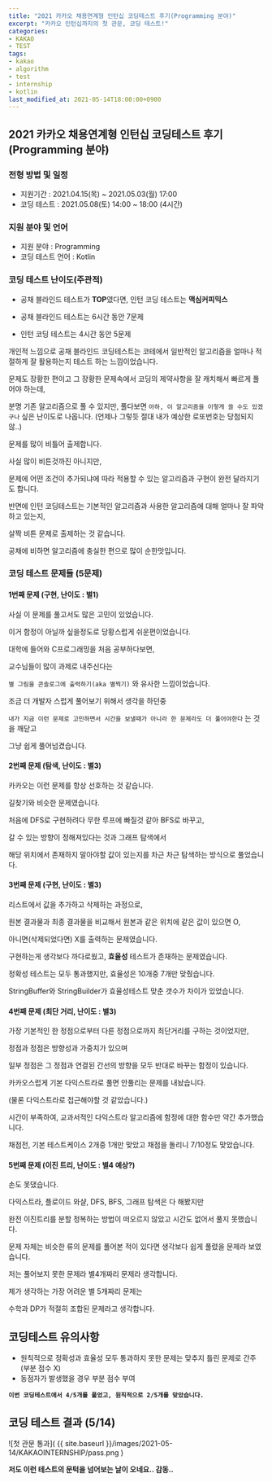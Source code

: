 ```yaml
---
title: "2021 카카오 채용연계형 인턴십 코딩테스트 후기(Programming 분야)"
excerpt: "카카오 인턴십까지의 첫 관문, 코딩 테스트!"
categories:
- KAKAO
- TEST
tags:
- kakao
- algorithm
- test
- internship
- kotlin
last_modified_at: 2021-05-14T18:00:00+0900
---
```



## 2021 카카오 채용연계형 인턴십 코딩테스트 후기(Programming 분야)



### 전형 방법 및 일정

* 지원기간 : 2021.04.15(목) ~ 2021.05.03(월) 17:00
* 코딩 테스트 : 2021.05.08(토)  14:00 ~ 18:00 (4시간)



### 지원 분야 및 언어

* 지원 분야 : Programming
* 코딩 테스트 언어 : Kotlin



### 코딩 테스트 난이도(주관적)

* 공채 블라인드 테스트가 **TOP**였다면, 인턴 코딩 테스트는 **맥심커피믹스**

* 공채 블라인드 테스트는 6시간 동안 7문제
* 인턴 코딩 테스트는 4시간 동안 5문제

개인적 느낌으로 공채 블라인드 코딩테스트는 코테에서 일반적인 알고리즘을 얼마나 적절하게 잘 활용하는지 테스트 하는 느낌이었습니다.

문제도 장황한 편이고 그 장황한 문제속에서 코딩의 제약사항을 잘 캐치해서 빠르게 풀어야 하는데,

분명 기존 알고리즘으로 풀 수 있지만, 풀다보면 `아하, 이 알고리즘을 이렇게 쓸 수도 있겠구나` 싶은 난이도로 나옵니다. (언제나 그렇듯 절대 내가 예상한 로또번호는 당첨되지 않..)

문제를 많이 비틀어 출제합니다.

사실 많이 비튼것까진 아니지만,

문제에 어떤 조건이 추가되냐에 따라 적용할 수 있는 알고리즘과 구현이 완전 달라지기도 합니다.



반면에 인턴 코딩테스트는 기본적인 알고리즘과 사용한 알고리즘에 대해 얼마나 잘 파악하고 있는지,

살짝 비튼 문제로 출제하는 것 같습니다.

공채에 비하면 알고리즘에 충실한 편으로 많이 순한맛입니다.





### 코딩 테스트 문제들 (5문제)

#### 1번째 문제 (구현, 난이도 : 별1)

사실 이 문제를 풀고서도 많은 고민이 있었습니다.

이거 함정이 아닐까 싶을정도로 당황스럽게 쉬운편이었습니다.

대학에 들어와 C프로그래밍을 처음 공부하다보면,

교수님들이 많이 과제로 내주신다는

`별 그림을 콘솔로그에 출력하기(aka 별찍기)` 와 유사한 느낌이었습니다.

조금 더 개발자 스럽게 풀어보기 위해서 생각을 하던중

`내가 지금 이런 문제로 고민하면서 시간을 보낼때가 아니라 한 문제라도 더 풀어야한다` 는 것을 깨닫고

그냥 쉽게 풀어넘겼습니다.



#### 2번째 문제 (탐색, 난이도 : 별3)

카카오는 이런 문제를 항상 선호하는 것 같습니다.

길찾기와 비슷한 문제였습니다.

처음에 DFS로 구현하려다 무한 루프에 빠질것 같아 BFS로 바꾸고,

갈 수 있는 방향이 정해져있다는 것과 그래프 탐색에서

해당 위치에서 존재하지 말아야할 값이 있는지를 차근 차근 탐색하는 방식으로 풀었습니다.



#### 3번째 문제 (구현, 난이도 : 별3)

리스트에서 값을 추가하고 삭제하는 과정으로,

원본 결과물과 최종 결과물을 비교해서 원본과 같은 위치에 같은 값이 있으면 O,

아니면(삭제되었다면) X를 출력하는 문제였습니다.

구현하는게 생각보다 까다로웠고, **효율성** 테스트가 존재하는 문제였습니다.

정확성 테스트는 모두 통과했지만, 효율성은 10개중 7개만 맞췄습니다.

StringBuffer와 StringBuilder가 효율성테스트 맞춘 갯수가 차이가 있었습니다.



#### 4번째 문제 (최단 거리, 난이도 : 별3)

가장 기본적인 한 정점으로부터 다른 정점으로까지 최단거리를 구하는 것이었지만,

정점과 정점은 방향성과 가중치가 있으며

일부 정점은 그 정점과 연결된 간선의 방향을 모두 반대로 바꾸는 함정이 있습니다.

카카오스럽게 기본 다익스트라로 풀면 안풀리는 문제를 내놨습니다.

(물론 다익스트라로 접근해야할 것 같았습니다.)

시간이 부족하여, 교과서적인 다익스트라 알고리즘에 함정에 대한 함수만 약간 추가했습니다.

채점전, 기본 테스트케이스 2개중 1개만 맞았고 채점을 돌리니 7/10정도 맞았습니다.





#### 5번째 문제 (이진 트리, 난이도 : 별4 예상?)

손도 못댔습니다.

다익스트라, 플로이드 와샬, DFS, BFS, 그래프 탐색은 다 해봤지만

완전 이진트리를 분할 정복하는 방법이 떠오르지 않았고 시간도 없어서 풀지 못했습니다.

문제 자체는 비슷한 류의 문제를 풀어본 적이 있다면 생각보다 쉽게 풀렸을 문제라 보였습니다.

저는 풀어보지 못한 문제라 별4개짜리 문제라 생각합니다.



제가 생각하는 가장 어려운 별 5개짜리 문제는

수학과 DP가 적절히 조합된 문제라고 생각합니다.





## 코딩테스트 유의사항 

* 원칙적으로 정확성과 효율성 모두 통과하지 못한 문제는 맞추지 틀린 문제로 간주
  (부분 점수 X)
* 동점자가 발생했을 경우 부분 점수 부여

**`이번 코딩테스트에서 4/5개를 풀었고, 원칙적으로 2/5개를 맞았습니다.`**





## 코딩 테스트 결과 (5/14)

![첫 관문 통과]( {{ site.baseurl }}/images/2021-05-14/KAKAOINTERNSHIP/pass.png )

**저도 이런 테스트의 문턱을 넘어보는 날이 오네요.. 감동..**

